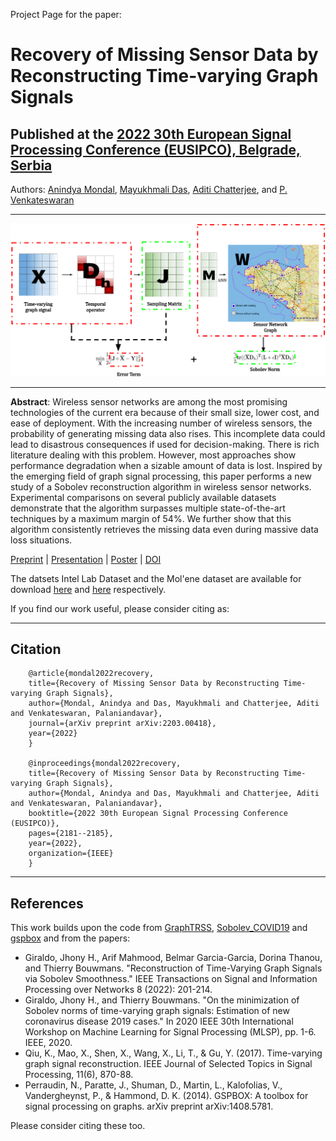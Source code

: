 Project Page for the paper: 
# Recovery of Missing Sensor Data by Reconstructing Time-varying Graph Signals
## Published at the [2022 30th European Signal Processing Conference (EUSIPCO), Belgrade, Serbia](https://2022.eusipco.org/)
Authors: [Anindya Mondal](https://sites.google.com/view/anindyamondal), [Mayukhmali Das](), [Aditi Chatterjee](), and [P. Venkateswaran]()

- - - -
![Pipeline](https://raw.githubusercontent.com/anindya2001/EUSIPCO_22_Sobolev/main/schematic.png)
- - - -
**Abstract**: Wireless sensor networks are among the most promising technologies of the current era because of their small size, lower cost, and ease of deployment. With the increasing number of wireless sensors, the probability of generating missing data also rises. This incomplete data could lead to disastrous consequences if used for decision-making. There is rich literature dealing with this problem. However, most approaches show performance degradation when a sizable amount of data is lost. Inspired by the emerging field of graph signal processing, this paper performs a new study of a Sobolev reconstruction algorithm in wireless sensor networks. Experimental comparisons on several publicly available datasets demonstrate that the algorithm surpasses multiple state-of-the-art techniques by a maximum margin of 54\%. We further show that this algorithm consistently retrieves the missing data even during massive data loss situations.

[Preprint](https://eurasip.org/Proceedings/Eusipco/Eusipco2022/pdfs/0002181.pdf) | [Presentation](https://mondalanindya.github.io/assets/presentations/EUSIPCO_2022_Presentation.pdf) | [Poster](https://mondalanindya.github.io/assets/posters/EUSIPCO_22_Poster.pdf) | [DOI](https://ieeexplore.ieee.org/document/9909940)

The datsets Intel Lab Dataset and the Mol'ene dataset are available for download [here](https://github.com/bgirault-usc/Molene-Dataset) and [here](http://db.csail.mit.edu/labdata/labdata.html) respectively. 

If you find our work useful, please consider citing as: 
- - - -
## Citation

        @article{mondal2022recovery,
        title={Recovery of Missing Sensor Data by Reconstructing Time-varying Graph Signals},
        author={Mondal, Anindya and Das, Mayukhmali and Chatterjee, Aditi and Venkateswaran, Palaniandavar},
        journal={arXiv preprint arXiv:2203.00418},
        year={2022}
        }
        
        @inproceedings{mondal2022recovery,
        title={Recovery of Missing Sensor Data by Reconstructing Time-varying Graph Signals},
        author={Mondal, Anindya and Das, Mayukhmali and Chatterjee, Aditi and Venkateswaran, Palaniandavar},
        booktitle={2022 30th European Signal Processing Conference (EUSIPCO)},
        pages={2181--2185},
        year={2022},
        organization={IEEE}
        }
        
- - - -

## References

This work builds upon the code from [GraphTRSS](https://github.com/jhonygiraldo/GraphTRSS), [Sobolev_COVID19](https://github.com/jhonygiraldo/Sobolev_COVID19) and [gspbox](https://github.com/epfl-lts2/gspbox) and from the papers: 

- Giraldo, Jhony H., Arif Mahmood, Belmar Garcia-Garcia, Dorina Thanou, and Thierry Bouwmans. "Reconstruction of Time-Varying Graph Signals via Sobolev Smoothness." IEEE Transactions on Signal and Information Processing over Networks 8 (2022): 201-214.
- Giraldo, Jhony H., and Thierry Bouwmans. "On the minimization of Sobolev norms of time-varying graph signals: Estimation of new coronavirus disease 2019 cases." In 2020 IEEE 30th International Workshop on Machine Learning for Signal Processing (MLSP), pp. 1-6. IEEE, 2020.
- Qiu, K., Mao, X., Shen, X., Wang, X., Li, T., & Gu, Y. (2017). Time-varying graph signal reconstruction. IEEE Journal of Selected Topics in Signal Processing, 11(6), 870-88.
- Perraudin, N., Paratte, J., Shuman, D., Martin, L., Kalofolias, V., Vandergheynst, P., & Hammond, D. K. (2014). GSPBOX: A toolbox for signal processing on graphs. arXiv preprint arXiv:1408.5781.

Please consider citing these too. 
